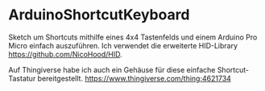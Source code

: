 # ArduinoShortcutKeyboard
Sketch um Shortcuts mithilfe eines 4x4 Tastenfelds und einem Arduino Pro Micro einfach auszuführen.
Ich verwendet die erweiterte HID-Library https://github.com/NicoHood/HID.

Auf Thingiverse habe ich auch ein Gehäuse für diese einfache Shortcut-Tastatur bereitgestellt. 
https://www.thingiverse.com/thing:4621734
